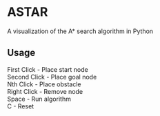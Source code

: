 # ASTAR
A visualization of the A* search algorithm in Python

## Usage
First Click -     Place start node  
Second Click -    Place goal node  
Nth Click -       Place obstacle  
Right Click -     Remove node  
Space -           Run algorithm  
C -               Reset  
